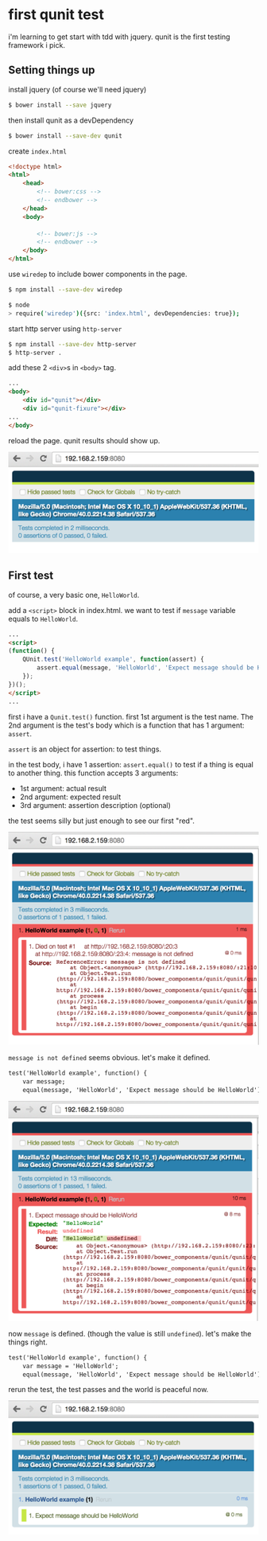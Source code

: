# first qunit test

i'm learning to get start with tdd with jquery. qunit is the first testing framework i pick.

## Setting things up

install jquery (of course we'll need jquery)

```sh
$ bower install --save jquery
```

then install qunit as a devDependency

```sh
$ bower install --save-dev qunit
```

create `index.html`

```html
<!doctype html>
<html>
	<head>
		<!-- bower:css -->
		<!-- endbower -->
	</head>
	<body>

		<!-- bower:js -->
		<!-- endbower -->
	</body>
</html>
```

use `wiredep` to include bower components in the page.

```sh
$ npm install --save-dev wiredep
```

```sh
$ node
> require('wiredep')({src: 'index.html', devDependencies: true});
```

start http server using `http-server`

```sh
$ npm install --save-dev http-server
$ http-server .
```

add these 2 `<div>`s in `<body>` tag.

```html
...
<body>
	<div id="qunit"></div>
	<div id="qunit-fixure"></div>
...
</body>
```

reload the page. qunit results should show up.

![qunit page](screenshots/01.png)

## First test

of course, a very basic one, `HelloWorld`.

add a `<script>` block in index.html. we want to test if `message` variable equals to `HelloWorld`.

```html
...
<script>
(function() {
	QUnit.test('HelloWorld example', function(assert) {
		assert.equal(message, 'HelloWorld', 'Expect message should be HelloWorld');
	});
})();
</script>
...
```

first i have a `Qunit.test()` function. first 1st argument is the test name. The 2nd argument is the test's body which is a function that has 1 argument: `assert`.

`assert` is an object for assertion: to test things.

in the test body, i have 1 assertion: `assert.equal()` to test if a thing is equal to another thing. this function accepts 3 arguments:
- 1st argument: actual result
- 2nd argument: expected result
- 3rd argument: assertion description (optional)

the test seems silly but just enough to see our first "red".

![first failed test](screenshots/02.png)

`message is not defined` seems obvious. let's make it defined.

```html
test('HelloWorld example', function() {
	var message;
	equal(message, 'HelloWorld', 'Expect message should be HelloWorld');
```

![message is defined](screenshots/03.png)

now `message` is defined. (though the value is still `undefined`). let's make the things right.

```html
test('HelloWorld example', function() {
	var message = 'HelloWorld';
	equal(message, 'HelloWorld', 'Expect message should be HelloWorld');
```

rerun the test, the test passes and the world is peaceful now.

![test passed](screenshots/04.png)